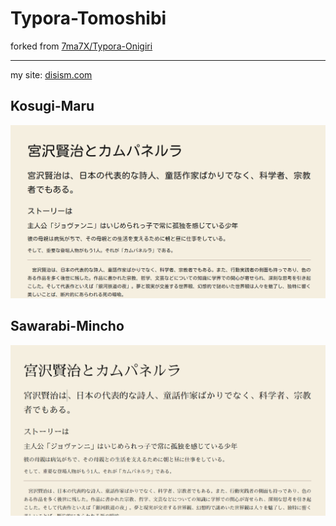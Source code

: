 # Typora-Tomoshibi

forked from [7ma7X/Typora-Onigiri](https://github.com/7ma7X/Typora-Onigiri)

---

my site: [disism.com](https://disism.com/)

## Kosugi-Maru

![Kosugi_Maru](./screenshot/Kosugi_Maru.png)

## Sawarabi-Mincho

![Sawarabi_Mincho](./screenshot/Sawarabi_Mincho.png)